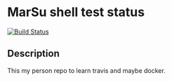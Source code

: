 # MarSu shell test status
[![Build Status](https://travis-ci.com/Ostoyae/shell_test.svg?branch=master)](https://travis-ci.com/Ostoyae/shell_test)

## Description 

This my person repo to learn travis and maybe docker.
